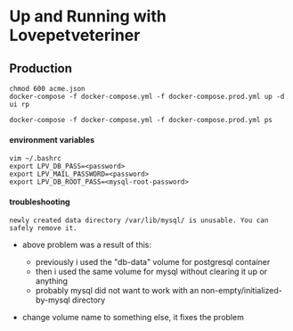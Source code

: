 # Up and Running with Lovepetveteriner

## Production

```shell
chmod 600 acme.json
docker-compose -f docker-compose.yml -f docker-compose.prod.yml up -d ui rp

docker-compose -f docker-compose.yml -f docker-compose.prod.yml ps
```

#### environment variables

```shell
vim ~/.bashrc
export LPV_DB_PASS=<password>
export LPV_MAIL_PASSWORD=<password>
export LPV_DB_ROOT_PASS=<mysql-root-password>
```

#### troubleshooting

```shell
newly created data directory /var/lib/mysql/ is unusable. You can safely remove it.
```

- above problem was a result of this:
  - previously i used the "db-data" volume for postgresql container
  - then i used the same volume for mysql without clearing it up or anything
  - probably mysql did not want to work with an non-empty/initialized-by-mysql directory

- change volume name to something else, it fixes the problem
